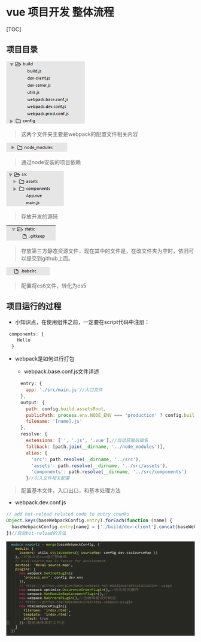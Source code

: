 # vue 项目开发 整体流程

[TOC]

## 项目目录

![webpack配置相关](./vue/webpack_1.png)

> 这两个文件夹主要是webpack的配置文件相关内容



![node安装的模块依赖](./vue/yilai.png)

> 通过node安装的项目依赖

![源码](./vue/src.png)

> 存放开发的源码

![静态资源](./vue/st.png)

> 存放第三方静态资源文件，现在其中的文件是，在改文件夹为空时，依旧可以提交到github上面。

![babel](./vue/babel.png)

> 配置将es6文件，转化为es5

## 项目运行的过程

* 小知识点，在使用组件之前，一定要在script代码中注册：

```javascript
 components: {
    Hello
  }
```

* webpack是如何进行打包

  * webpack.base.conf.js文件详述

  ```javascript
    entry: {
      app: './src/main.js'//入口文件
    },
    output: {
      path: config.build.assetsRoot,
      publicPath: process.env.NODE_ENV === 'production' ? config.build.assetsPublicPath : config.dev.assetsPublicPath,
      filename: '[name].js'
    },
    resolve: {
      extensions: ['', '.js', '.vue'],//自动获取后缀名
      fallback: [path.join(__dirname, '../node_modules')],
      alias: {
        'src': path.resolve(__dirname, '../src'),
        'assets': path.resolve(__dirname, '../src/assets'),
        'components': path.resolve(__dirname, '../src/components')
      }//引入文件相关配置
  ```

> 配置基本文件，入口出口，和基本处理方法

* webpack.dev.conf.js

```javascript
// add hot-reload related code to entry chunks
Object.keys(baseWebpackConfig.entry).forEach(function (name) {
  baseWebpackConfig.entry[name] = ['./build/dev-client'].concat(baseWebpackConfig.entry[name])
})//启动hot-reload的方法
```

![配置](./vue/webpack2.png)


